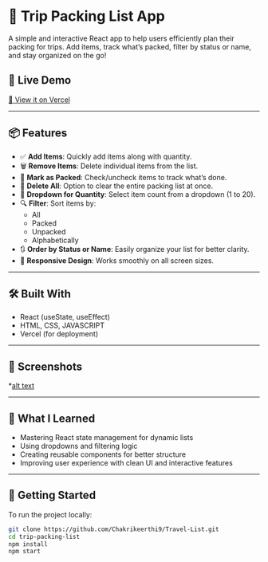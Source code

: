 # 🧳 Trip Packing List App

A simple and interactive React app to help users efficiently plan their packing for trips. Add items, track what’s packed, filter by status or name, and stay organized on the go!

## 🚀 Live Demo
[🔗 View it on Vercel](https://travel-list-kohl-beta.vercel.app/)

---

## 📦 Features

- ✅ **Add Items**: Quickly add items along with quantity.
- 🗑️ **Remove Items**: Delete individual items from the list.
- 📌 **Mark as Packed**: Check/uncheck items to track what’s done.
- 🔄 **Delete All**: Option to clear the entire packing list at once.
- 🔽 **Dropdown for Quantity**: Select item count from a dropdown (1 to 20).
- 🔍 **Filter**: Sort items by:
  - All
  - Packed
  - Unpacked
  - Alphabetically
- 🔃 **Order by Status or Name**: Easily organize your list for better clarity.
- 📱 **Responsive Design**: Works smoothly on all screen sizes.

---

## 🛠️ Built With

- React (useState, useEffect)
- HTML, CSS, JAVASCRIPT
- Vercel (for deployment)

---

## 📸 Screenshots

*[alt text](image.png)

---


## 🧠 What I Learned

- Mastering React state management for dynamic lists
- Using dropdowns and filtering logic
- Creating reusable components for better structure
- Improving user experience with clean UI and interactive features

---

## 🧪 Getting Started

To run the project locally:

```bash
git clone https://github.com/Chakrikeerthi9/Travel-List.git
cd trip-packing-list
npm install
npm start
